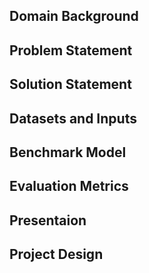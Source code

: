 ## Domain Background

## Problem Statement

## Solution Statement

## Datasets and Inputs

## Benchmark Model

## Evaluation Metrics

## Presentaion

## Project Design
